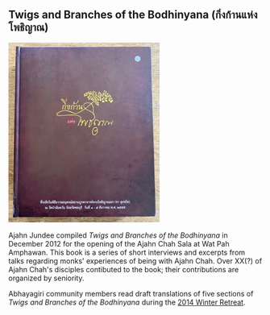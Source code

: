 ## Twigs and Branches of the Bodhinyana (กิ่งก้านแห่งโพธิญาณ)

![Cover of Twigs and Branches of the Bodhinyana](../../pages/images/TwigsAndBranchesCover.jpg)

Ajahn Jundee compiled _Twigs and Branches of the Bodhinyana_ in December 2012 for the opening of the Ajahn Chah Sala at Wat Pah Amphawan. This book is a series of short interviews and excerpts from talks regarding monks' experiences of being with Ajahn Chah. Over XX(?) of Ajahn Chah's disciples contibuted to the book; their contributions are organized by seniority.

Abhayagiri community members read draft translations of five sections of _Twigs and Branches of the Bodhinyana_ during the [2014 Winter Retreat](../../pages/events/WR2014.html).
